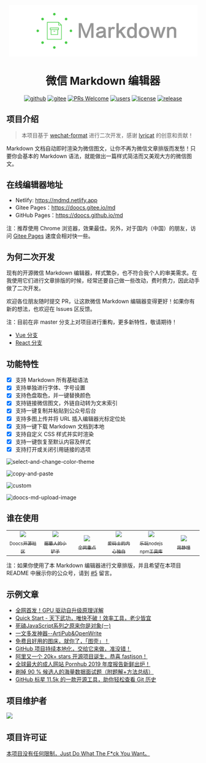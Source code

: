 <p align="center">
  <a href="https://github.com/doocs/md">
    <img src="./assets/images/logo-2.png">
  </a>
</p>
<h1 align="center">微信 Markdown 编辑器</h1>

<div align="center">

[![github](https://badgen.net/badge/⭐/GitHub/cyan)](https://github.com/doocs/md) [![gitee](https://badgen.net/badge/⭐/Gitee/cyan)](https://gitee.com/doocs/md) [![PRs Welcome](https://badgen.net/badge/PRs/welcome/green)](../../pulls) [![users](https://badgen.net/badge/who's/using/green)](../../issues) [![license](https://badgen.net/github/license/doocs/md)](./LICENSE) [![release](https://img.shields.io/github/v/release/doocs/md.svg)](../../releases)

</div>

## 项目介绍
> 本项目基于 [wechat-format](https://github.com/lyricat/wechat-format) 进行二次开发，感谢 [lyricat](https://github.com/lyricat) 的创意和贡献！

Markdown 文档自动即时渲染为微信图文，让你不再为微信文章排版而发愁！只要你会基本的 Markdown 语法，就能做出一篇样式简洁而又美观大方的微信图文。

## 在线编辑器地址
- Netlify: https://mdmd.netlify.app
- Gitee Pages：https://doocs.gitee.io/md
- GitHub Pages：https://doocs.github.io/md

注：推荐使用 Chrome 浏览器，效果最佳。另外，对于国内（中国）的朋友，访问 [Gitee Pages](https://doocs.gitee.io/md) 速度会相对快一些。

## 为何二次开发
现有的开源微信 Markdown 编辑器，样式繁杂，也不符合我个人的审美需求。在我使用它们进行文章排版的时候，经常还要自己做一些改动，费时费力，因此动手做了二次开发。

欢迎各位朋友随时提交 PR，让这款微信 Markdown 编辑器变得更好！如果你有新的想法，也欢迎在 Issues 区反馈。

注：目前在非 master 分支上对项目进行重构，更多新特性，敬请期待！

- [Vue 分支](https://github.com/doocs/md/tree/m_create_vue)
- [React 分支](https://github.com/doocs/md/tree/chore-webpack)


## 功能特性
- [x] 支持 Markdown 所有基础语法
- [x] 支持单独进行字体、字号设置
- [x] 支持色盘取色，并一键替换颜色
- [x] 支持链接微信图文，外链自动转为文末索引
- [x] 支持一键复制并粘贴到公众号后台
- [x] 支持多图上传并将 URL 插入编辑器光标定位处
- [x] 支持一键下载 Markdown 文档到本地
- [x] 支持自定义 CSS 样式并实时渲染
- [x] 支持一键恢复至默认内容及样式
- [x] 支持打开或关闭引用链接的选项

<!-- 
![select-and-change-color-theme](./assets/images/doocs-md-select-and-change-color-theme.gif)

![copy-and-paste](./assets/images/doocs-md-copy-and-paste.gif)

![custom](./assets/images/doocs-md-custom-css.gif)

![doocs-md-upload-image](./assets/images/doocs-md-upload-image.gif) 
-->

![select-and-change-color-theme](https://imgkr.cn-bj.ufileos.com/32c05c23-6309-491f-bd0d-f22a62c944b4.gif)

![copy-and-paste](https://imgkr.cn-bj.ufileos.com/31f16c2f-480c-4ea3-bb89-89b6e14d18e5.gif)

![custom](https://imgkr.cn-bj.ufileos.com/bbf0a0b6-b817-4626-bf79-4e18df318681.gif)

![doocs-md-upload-image](https://imgkr.cn-bj.ufileos.com/97db3cd6-bddc-4eff-8635-472631b0a642.gif) 

## 谁在使用
<table>
    <tr>
      <td align="center" style="width: 80px;">
        <a href="https://mp.weixin.qq.com/s/RNKDCK2KoyeuMeEs6GUrow">
          <img src="https://imgkr.cn-bj.ufileos.com/29fbfc6e-b1f2-4995-982f-74f993256626.png" style="width: 50px;"><br>
          <sub>Doocs开源社区</sub>
        </a>
      </td>
      <td align="center" style="width: 80px;">
        <a href="https://mp.weixin.qq.com/s/FpGIX9viQR6Z9iSCEPH86g">
          <img src="https://imgkr.cn-bj.ufileos.com/2631fe1d-0521-4f51-abb9-5250f4dda268.jpg" style="width: 50px;"><br>
          <sub>掘墓人的小铲子</sub>
        </a>
      </td>
      <td align="center" style="width: 80px;">
        <a href="https://mp.weixin.qq.com/s/yB3ZH3jmcF_LbzuKmnR9BQ">
          <img src="https://imgkr.cn-bj.ufileos.com/4b4b10a4-1146-4056-8799-9f8c1a3e5e9e.png" style="width: 50px;"><br>
          <sub>全网重点</sub>
        </a>
      </td>
      <td align="center" style="width: 80px;">
        <a href="https://mp.weixin.qq.com/s/oc5Z2t9ykbu_Dezjnw5mfQ">
          <img src="https://imgkr.cn-bj.ufileos.com/1ddb47f6-4943-4aae-ad24-c75c22c758bf.png" style="width: 50px;"><br>
          <sub>爱码士的内心独白</sub>
        </a>
      </td>
      <td align="center" style="width: 80px;">
        <a href="https://mp.weixin.qq.com/s/SFde8OsZ8FzNGMHwpmDtrg">
          <img src="https://imgkr.cn-bj.ufileos.com/830333b7-74b2-4dbc-9384-b5cac63b1d17.jpg" style="width: 50px;"><br>
          <sub>乐玩nodejs npm工具库</sub>
        </a>
      </td>
      <td align="center" style="width: 80px;">
        <a href="https://mp.weixin.qq.com/s/7UG24ZugfI5ZnhUpo8vfvQ">
          <img src="https://imgkr.cn-bj.ufileos.com/95e553de-fd8f-4374-8a98-14809122e80e.jpg" style="width: 50px;"><br>
          <sub>简静慢</sub>
        </a>
      </td>
    </tr>
</table>

注：如果你使用了本 Markdown 编辑器进行文章排版，并且希望在本项目 README 中展示你的公众号，请到 [#5](https://github.com/doocs/md/issues/5) 留言。

## 示例文章
- [全网首发！GPU 驱动自升级原理详解](https://mp.weixin.qq.com/s/7UG24ZugfI5ZnhUpo8vfvQ)
- [Quick Start - 天下武功，唯快不破！效率工具，老少皆宜](https://mp.weixin.qq.com/s/SFde8OsZ8FzNGMHwpmDtrg)
- [死磕JavaScript系列之原来你是对象(一)](https://mp.weixin.qq.com/s/oc5Z2t9ykbu_Dezjnw5mfQ)
- [一文多发神器--ArtiPub&OpenWrite](https://mp.weixin.qq.com/s/FpGIX9viQR6Z9iSCEPH86g)
- [免费且好用的图床，就你了，「图壳」！](https://mp.weixin.qq.com/s/0HhgHLo_tTRFZcC-CVjDbw)
- [GitHub 项目持续本地化，交给它来做，准没错！](https://mp.weixin.qq.com/s/KO4xHr4EI0YfjF0hiT3pbw)
- [阿里又一个 20k+ stars 开源项目诞生，恭喜 fastjson！](https://mp.weixin.qq.com/s/RNKDCK2KoyeuMeEs6GUrow)
- [全球最大的成人网站 Pornhub 2019 年度报告新鲜出炉！](https://mp.weixin.qq.com/s/LY5kOzof1h3I0bw7tCkV1Q)
- [刷掉 90 % 候选人的海量数据面试题（附题解+方法总结）](https://mp.weixin.qq.com/s/rjGqxUvrEqJNlo09GrT1Dw)
- [GitHub 标星 11.5k 的一款开源工具，助你轻松查看 Git 历史](https://mp.weixin.qq.com/s/PK-ikENqF13Lmqy2pcMhYQ)

## 项目维护者
<!-- ALL-CONTRIBUTORS-LIST:START - Do not remove or modify this section -->

<a href="https://opencollective.com/doocs-md/contributors.svg?width=890&button=true"><img src="https://opencollective.com/doocs-md/contributors.svg?width=890&button=false" /></a>

<!-- ALL-CONTRIBUTORS-LIST:END -->

## 项目许可证
[本项目没有任何限制，Just Do What The F*ck You Want。](LICENSE)